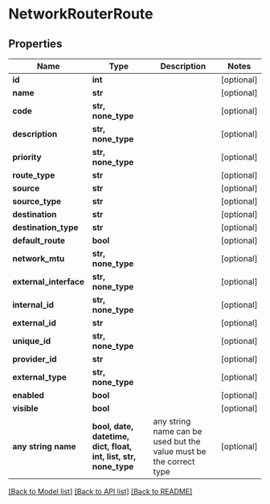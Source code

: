 # NetworkRouterRoute


## Properties
Name | Type | Description | Notes
------------ | ------------- | ------------- | -------------
**id** | **int** |  | [optional] 
**name** | **str** |  | [optional] 
**code** | **str, none_type** |  | [optional] 
**description** | **str, none_type** |  | [optional] 
**priority** | **str, none_type** |  | [optional] 
**route_type** | **str** |  | [optional] 
**source** | **str** |  | [optional] 
**source_type** | **str** |  | [optional] 
**destination** | **str** |  | [optional] 
**destination_type** | **str** |  | [optional] 
**default_route** | **bool** |  | [optional] 
**network_mtu** | **str, none_type** |  | [optional] 
**external_interface** | **str, none_type** |  | [optional] 
**internal_id** | **str, none_type** |  | [optional] 
**external_id** | **str** |  | [optional] 
**unique_id** | **str, none_type** |  | [optional] 
**provider_id** | **str** |  | [optional] 
**external_type** | **str, none_type** |  | [optional] 
**enabled** | **bool** |  | [optional] 
**visible** | **bool** |  | [optional] 
**any string name** | **bool, date, datetime, dict, float, int, list, str, none_type** | any string name can be used but the value must be the correct type | [optional]

[[Back to Model list]](../README.md#documentation-for-models) [[Back to API list]](../README.md#documentation-for-api-endpoints) [[Back to README]](../README.md)


